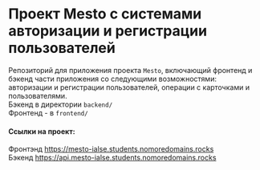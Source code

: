 # Проект Mesto с системами авторизации и регистрации пользователей
Репозиторий для приложения проекта `Mesto`, включающий фронтенд и бэкенд части приложения со следующими возможностями: авторизации и регистрации пользователей, операции с карточками и пользователями.  
Бэкенд в директории `backend/`  
Фронтенд - в `frontend/`  

  
#### Ссылки на проект:
Фронтэнд  https://mesto-ialse.students.nomoredomains.rocks  
Бэкенд  https://api.mesto-ialse.students.nomoredomains.rocks  
